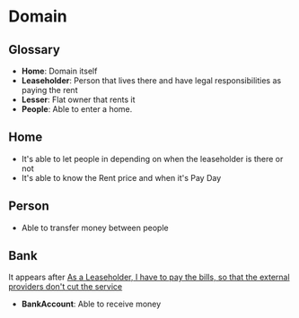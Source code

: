 # Domain

## Glossary

- __Home__: Domain itself
- __Leaseholder__: Person that lives there and have legal responsibilities as paying the rent
- __Lesser__: Flat owner that rents it
- __People__: Able to enter a home.

## Home

- It's able to let people in depending on when the leaseholder is there or not
- It's able to know the Rent price and when it's Pay Day

## Person

- Able to transfer money between people

## Bank

It appears after [As a Leaseholder, I have to pay the bills, so that the external providers don't cut the service](https://github.com/aleixmorgadas/ddd-home/issues/5)

- __BankAccount__: Able to receive money